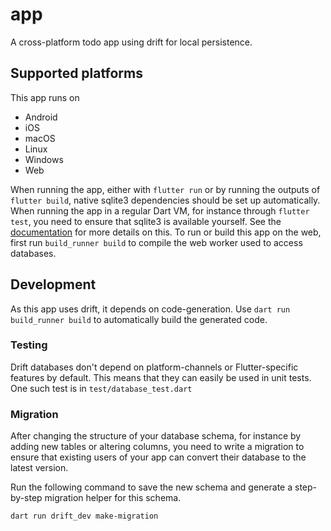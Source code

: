 # app

A cross-platform todo app using drift for local persistence.

## Supported platforms

This app runs on

- Android
- iOS
- macOS
- Linux
- Windows
- Web

When running the app, either with `flutter run` or by running the outputs of
`flutter build`, native sqlite3 dependencies should be set up automatically.
When running the app in a regular Dart VM, for instance through `flutter test`,
you need to ensure that sqlite3 is available yourself. See the [documentation](https://drift.simonbinder.eu/docs/platforms/#desktop)
for more details on this.
To run or build this app on the web, first run `build_runner build` to compile
the web worker used to access databases.

## Development

As this app uses drift, it depends on code-generation.
Use `dart run build_runner build` to automatically build the generated
code.

### Testing

Drift databases don't depend on platform-channels or Flutter-specific features
by default. This means that they can easily be used in unit tests.
One such test is in `test/database_test.dart`

### Migration

After changing the structure of your database schema, for instance by adding
new tables or altering columns, you need to write a migration to ensure that
existing users of your app can convert their database to the latest version.

Run the following command to save the new schema and generate a step-by-step migration helper for
this schema.

```
dart run drift_dev make-migration
```
